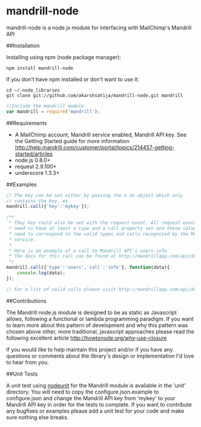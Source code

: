 # mandrill-node

mandrill-node is a node.js module for interfacing with MailChimp's Mandrill API

##Installation

Installing using npm (node package manager):

    npm install mandrill-node

If you don't have npm installed or don't want to use it:

    cd ~/.node_libraries
    git clone git://github.com/akarshsatija/mandrill-node.git mandrill

```javascript
//Include the mandrill module
var mandrill = require('mandrill');
```

##Requirements

* A MailChimp account, Mandrill service enabled, Mandrill API key. See the Getting Started guide for more information http://help.mandrill.com/customer/portal/topics/214457-getting-started/articles
* node.js 0.8.0+
* request 2.9.100+
* underscore 1.3.3+

##Examples

```javascript
// The key can be set either by passing the a an object which only
// contains the key, ex.
mandrill.call({'key':'mykey'});

/**
 * They key could also be set with the request event. All request events
 * need to have at least a type and a call property set and these values
 * need to correspond to the valid types and calls recognized by the Mandrill
 * service.
 *
 * Here is an example of a call to Mandrill API's users.info
 * The docs for this call can be found at http://mandrillapp.com/api/docs/users.html#method=info
 */
mandrill.call({'type':'users','call':'info'}, function(data){
    console.log(data);
});

// For a list of valid calls please visit http://mandrillapp.com/api/docs/index.html
```

##Contributions

The Mandrill node.js module is designed to be as static as Javascript allows, following a functional or lambda programming paradigm. If you want to learn more about this pattern of development and why this pattern was chosen above other, more traditional, javascript approaches please read the following excellent article http://howtonode.org/why-use-closure

If you would like to help maintain this project and/or if you have any questions or comments about the library's design or implementation I'd love to hear from you.

##Unit Tests

A unit test using [nodeunit](https://github.com/caolan/nodeunit "nodeunit project page") for the Mandrill module is avaliable in the 'unit' directory. You will need to copy the configure.json.example to configure.json and change the Mandrill API key from 'mykey' to your Mandrill API key in order for the tests to complete. If you want to contribute any bugfixes or examples please add a unit test for your code and make sure nothing else breaks.
